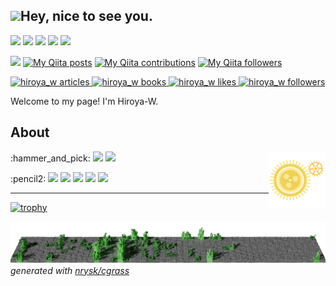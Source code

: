 ## <img src="https://emojis.slackmojis.com/emojis/images/1531849430/4246/blob-sunglasses.gif?1531849430" width="30"/>Hey, nice to see you.

[<img src="https://img.shields.io/badge/twitter-%231DA1F2.svg?&style=for-the-badge&logo=twitter&logoColor=white" />](https://twitter.com/Hyuyu_kun)
[<img src ="https://img.shields.io/badge/portfolio-web-%23.svg?&style=for-the-badge&logo=&logoColor=white%22">](https://hiroya-w.notion.site/)
[<img src="https://img.shields.io/badge/-speakerdeck-339966.svg?logo=speakerdeck&style=for-the-badge&logoColor=white">](https://speakerdeck.com/hyuyukun)
<a href="https://atcoder.jp/users/Hiroya_W" target="_blank" title="Hiroya_W"><img src="https://img.shields.io/endpoint?url=https%3A%2F%2Fatcoder-badges.now.sh%2Fapi%2Fatcoder%2Fjson%2FHiroya_W" /></a>
<img src="https://visitor-badge.laobi.icu/badge?page_id=Hiroya-W.Hiroya-W">

[<img src="https://img.shields.io/badge/-Qiita-55C500.svg?logo=qiita&style=for-the-badge&logoColor=white">](https://qiita.com/Hiroya_W)
[![My Qiita posts](https://qiita-badge.apiapi.app/s/Hiroya_W/posts.svg)](http://qiita.com/Hiroya_W)
[![My Qiita contributions](https://qiita-badge.apiapi.app/s/Hiroya_W/contributions.svg)](http://qiita.com/Hiroya_W)
[![My Qiita followers](https://qiita-badge.apiapi.app/s/Hiroya_W/followers.svg)](http://qiita.com/Hiroya_W)

<!-- Articles のバッジ -->
<a href="https://zenn.dev/hiroya_w/articles">
<img src="https://zenn.badge.nikaera.com/s/hiroya_w/articles?style=flat" alt="hiroya_w articles" />
</a>

<!-- Books のバッジ -->
<a href="https://zenn.dev/hiroya_w/books">
<img src="https://zenn.badge.nikaera.com/s/hiroya_w/books?style=flat" alt="hiroya_w books" />
</a>

<!-- Like のバッジ -->
<a href="https://zenn.dev/hiroya_w">
<img src="https://zenn.badge.nikaera.com/s/hiroya_w/likes?style=flat" alt="hiroya_w likes" />
</a>

<!-- Followers のバッジ -->
<a href="https://zenn.dev/hiroya_w/followers">
<img src="https://zenn.badge.nikaera.com/s/hiroya_w/followers?style=flat" alt="hiroya_w followers" />
</a>

Welcome to my page! I'm Hiroya-W.

## About

<img align=right width=18% src="https://raw.githubusercontent.com/Hiroya-W/Hiroya-W/master/gears.svg" width="64">
<p>
    :hammer_and_pick:
    <img src="https://img.shields.io/badge/C++-00599C.svg?logo=c%2B%2B&style=flat-square&logoColor=white">
    <img src="https://img.shields.io/badge/-Python-3776AB.svg?logo=python&style=flat-square&logoColor=white">
</p>
<p>
    :pencil2:
    <img src="https://img.shields.io/badge/-Arch Linux-1793D1.svg?logo=arch-linux&style=flat-square&logoColor=white">
    <img src="https://img.shields.io/badge/-i3wm-70CBF4.svg?&style=flat-square">
    <img src="https://img.shields.io/badge/-Vim-019733.svg?logo=vim&style=flat-square&logoColor=white">
    <img src="https://img.shields.io/badge/-VSCode-007ACC.svg?logo=visual-studio-code&style=flat-square&logoColor=white">
    <img src="https://img.shields.io/badge/-IntelliJ%20IDEA-000000.svg?logo=intellij-idea&style=flat-square&logoColor=white">
</p>

---

<!--
<p align = "center">
    <img src = "https://github-readme-stats.vercel.app/api?username=Hiroya-W&show_icons=true&theme=radical&line_height=27">
    <img src = "https://github-readme-stats.vercel.app/api/top-langs/?username=Hiroya-W&theme=tokyonight">
</p>
-->

[![trophy](https://github-profile-trophy.vercel.app/?username=Hiroya-W&column=7)](https://github.com/ryo-ma/github-profile-trophy)

[![Contribution to Grass](https://raw.githubusercontent.com/Hiroya-W/Hiroya-W/refs/heads/output/output.png)](https://github.com/nrysk/cgrass)
*generated with [nrysk/cgrass](https://github.com/nrysk/cgrass)*
